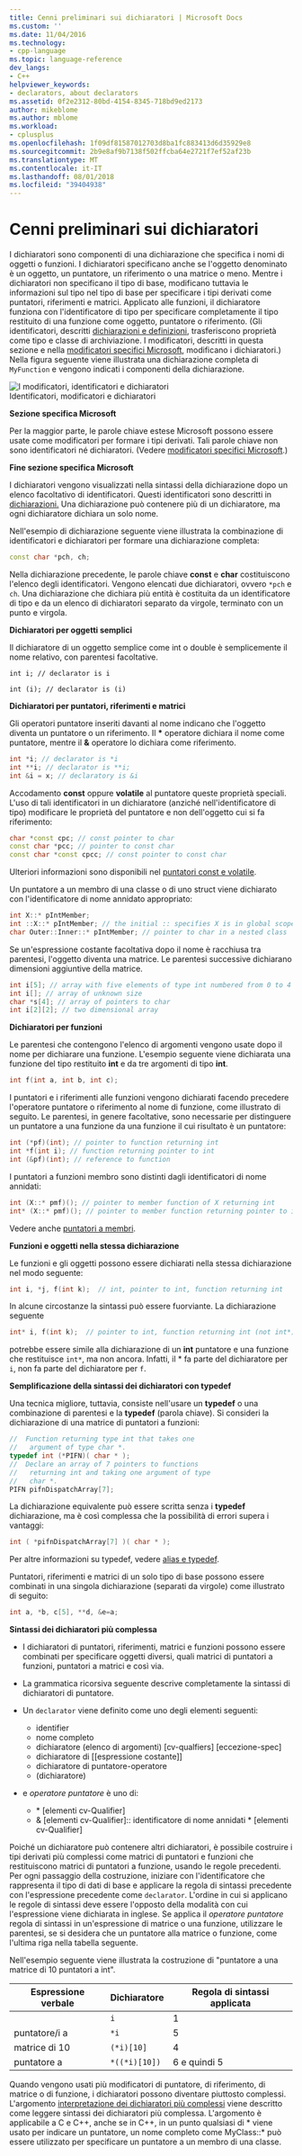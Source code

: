 ```yaml
---
title: Cenni preliminari sui dichiaratori | Microsoft Docs
ms.custom: ''
ms.date: 11/04/2016
ms.technology:
- cpp-language
ms.topic: language-reference
dev_langs:
- C++
helpviewer_keywords:
- declarators, about declarators
ms.assetid: 0f2e2312-80bd-4154-8345-718bd9ed2173
author: mikeblome
ms.author: mblome
ms.workload:
- cplusplus
ms.openlocfilehash: 1f09df81587012703d8ba1fc883413d6d35929e8
ms.sourcegitcommit: 2b9e8af9b7138f502ffcba64e2721f7ef52af23b
ms.translationtype: MT
ms.contentlocale: it-IT
ms.lasthandoff: 08/01/2018
ms.locfileid: "39404938"
---
```

# <a name="overview-of-declarators"></a>Cenni preliminari sui dichiaratori
I dichiaratori sono componenti di una dichiarazione che specifica i nomi di oggetti o funzioni. I dichiaratori specificano anche se l'oggetto denominato è un oggetto, un puntatore, un riferimento o una matrice o meno.  Mentre i dichiaratori non specificano il tipo di base, modificano tuttavia le informazioni sul tipo nel tipo di base per specificare i tipi derivati come puntatori, riferimenti e matrici.  Applicato alle funzioni, il dichiaratore funziona con l'identificatore di tipo per specificare completamente il tipo restituito di una funzione come oggetto, puntatore o riferimento. (Gli identificatori, descritti [dichiarazioni e definizioni](declarations-and-definitions-cpp.md), trasferiscono proprietà come tipo e classe di archiviazione. I modificatori, descritti in questa sezione e nella [modificatori specifici Microsoft](../cpp/microsoft-specific-modifiers.md), modificano i dichiaratori.) Nella figura seguente viene illustrata una dichiarazione completa di `MyFunction` e vengono indicati i componenti della dichiarazione.  
  
 ![I modificatori, identificatori e dichiaratori](../cpp/media/vc38qy1.gif "vc38QY1")  
Identificatori, modificatori e dichiaratori  
  
 **Sezione specifica Microsoft**  
  
 Per la maggior parte, le parole chiave estese Microsoft possono essere usate come modificatori per formare i tipi derivati. Tali parole chiave non sono identificatori né dichiaratori. (Vedere [modificatori specifici Microsoft](../cpp/microsoft-specific-modifiers.md).)  
  
 **Fine sezione specifica Microsoft**  
  
 I dichiaratori vengono visualizzati nella sintassi della dichiarazione dopo un elenco facoltativo di identificatori. Questi identificatori sono descritti in [dichiarazioni.](declarations-and-definitions-cpp.md) Una dichiarazione può contenere più di un dichiaratore, ma ogni dichiaratore dichiara un solo nome.  
  
 Nell'esempio di dichiarazione seguente viene illustrata la combinazione di identificatori e dichiaratori per formare una dichiarazione completa:  
  
```cpp 
const char *pch, ch;  
```  
  
 Nella dichiarazione precedente, le parole chiave **const** e **char** costituiscono l'elenco degli identificatori. Vengono elencati due dichiaratori, ovvero `*pch` e `ch`.  Una dichiarazione che dichiara più entità è costituita da un identificatore di tipo e da un elenco di dichiaratori separato da virgole, terminato con un punto e virgola.  
  
 **Dichiaratori per oggetti semplici**  
  
 Il dichiaratore di un oggetto semplice come int o double è semplicemente il nome relativo, con parentesi facoltative.  
  
 `int i; // declarator is i`  
  
 `int (i); // declarator is (i)`  
  
 **Dichiaratori per puntatori, riferimenti e matrici**  
  
 Gli operatori puntatore inseriti davanti al nome indicano che l'oggetto diventa un puntatore o un riferimento.  Il **\*** operatore dichiara il nome come puntatore, mentre il **&** operatore lo dichiara come riferimento.  
  
```cpp 
int *i; // declarator is *i  
int **i; // declarator is **i;  
int &i = x; // declaratory is &i  
```  
  
 Accodamento **const** oppure **volatile** al puntatore queste proprietà speciali.  L'uso di tali identificatori in un dichiaratore (anziché nell'identificatore di tipo) modificare le proprietà del puntatore e non dell'oggetto cui si fa riferimento:  
  
```cpp 
char *const cpc; // const pointer to char   
const char *pcc; // pointer to const char   
const char *const cpcc; // const pointer to const char  
```  
  
 Ulteriori informazioni sono disponibili nel [puntatori const e volatile](../cpp/const-and-volatile-pointers.md).  
  
 Un puntatore a un membro di una classe o di uno struct viene dichiarato con l'identificatore di nome annidato appropriato:  
  
```cpp 
int X::* pIntMember;   
int ::X::* pIntMember; // the initial :: specifies X is in global scope  
char Outer::Inner::* pIntMember; // pointer to char in a nested class  
```  
  
 Se un'espressione costante facoltativa dopo il nome è racchiusa tra parentesi, l'oggetto diventa una matrice.  Le parentesi successive dichiarano dimensioni aggiuntive della matrice.  
  
```cpp 
int i[5]; // array with five elements of type int numbered from 0 to 4  
int i[]; // array of unknown size  
char *s[4]; // array of pointers to char  
int i[2][2]; // two dimensional array  
```  
  
 **Dichiaratori per funzioni**  
  
 Le parentesi che contengono l'elenco di argomenti vengono usate dopo il nome per dichiarare una funzione.  L'esempio seguente viene dichiarata una funzione del tipo restituito **int** e da tre argomenti di tipo **int**.  
  
```cpp 
int f(int a, int b, int c);  
```  
  
 I puntatori e i riferimenti alle funzioni vengono dichiarati facendo precedere l'operatore puntatore o riferimento al nome di funzione, come illustrato di seguito.  Le parentesi, in genere facoltative, sono necessarie per distinguere un puntatore a una funzione da una funzione il cui risultato è un puntatore:  
  
```cpp 
int (*pf)(int); // pointer to function returning int  
int *f(int i); // function returning pointer to int  
int (&pf)(int); // reference to function   
```  
  
 I puntatori a funzioni membro sono distinti dagli identificatori di nome annidati:  
  
```cpp 
int (X::* pmf)(); // pointer to member function of X returning int  
int* (X::* pmf)(); // pointer to member function returning pointer to int  
```  
  
 Vedere anche [puntatori a membri](../cpp/pointers-to-members.md).  
  
 **Funzioni e oggetti nella stessa dichiarazione**  
  
 Le funzioni e gli oggetti possono essere dichiarati nella stessa dichiarazione nel modo seguente:  
  
```cpp 
int i, *j, f(int k);  // int, pointer to int, function returning int  
```  
  
 In alcune circostanze la sintassi può essere fuorviante.  La dichiarazione seguente  
  
```cpp 
int* i, f(int k);  // pointer to int, function returning int (not int*)  
```  
  
 potrebbe essere simile alla dichiarazione di un **int** puntatore e una funzione che restituisce `int*`, ma non ancora.  Infatti, il \* fa parte del dichiaratore per `i`, non fa parte del dichiaratore per `f`.  
  
 **Semplificazione della sintassi dei dichiaratori con typedef**  
  
 Una tecnica migliore, tuttavia, consiste nell'usare un **typedef** o una combinazione di parentesi e la **typedef** (parola chiave). Si consideri la dichiarazione di una matrice di puntatori a funzioni:  
  
```cpp 
//  Function returning type int that takes one   
//   argument of type char *.  
typedef int (*PIFN)( char * );  
//  Declare an array of 7 pointers to functions   
//   returning int and taking one argument of type   
//   char *.  
PIFN pifnDispatchArray[7];  
```  
  
 La dichiarazione equivalente può essere scritta senza i **typedef** dichiarazione, ma è così complessa che la possibilità di errori supera i vantaggi:  
  
```cpp 
int ( *pifnDispatchArray[7] )( char * );  
```  
  
 Per altre informazioni su typedef, vedere [alias e typedef](aliases-and-typedefs-cpp.md).  
  
 Puntatori, riferimenti e matrici di un solo tipo di base possono essere combinati in una singola dichiarazione (separati da virgole) come illustrato di seguito:  
  
```cpp 
int a, *b, c[5], **d, &e=a;  
```  
  
 **Sintassi dei dichiaratori più complessa**  
  
- I dichiaratori di puntatori, riferimenti, matrici e funzioni possono essere combinati per specificare oggetti diversi, quali matrici di puntatori a funzioni, puntatori a matrici e così via.  
  
- La grammatica ricorsiva seguente descrive completamente la sintassi di dichiaratori di puntatore.  
  
- Un `declarator` viene definito come uno degli elementi seguenti:  

  - identifier   
  - nome completo   
  - dichiaratore (elenco di argomenti) [cv-qualfiers] [eccezione-spec]  
  - dichiaratore di [[espressione costante]]
  - dichiaratore di puntatore-operatore   
  - (dichiaratore)  

- e *operatore puntatore* è uno di:  
  
  - \* [elementi cv-Qualifier]  
  - & [elementi cv-Qualifier]:: identificatore di nome annidati \* [elementi cv-Qualifier]  

 Poiché un dichiaratore può contenere altri dichiaratori, è possibile costruire i tipi derivati più complessi come matrici di puntatori e funzioni che restituiscono matrici di puntatori a funzione, usando le regole precedenti.  Per ogni passaggio della costruzione, iniziare con l'identificatore che rappresenta il tipo di dati di base e applicare la regola di sintassi precedente con l'espressione precedente come `declarator`.  L'ordine in cui si applicano le regole di sintassi deve essere l'opposto della modalità con cui l'espressione viene dichiarata in inglese.  Se applica il *operatore puntatore* regola di sintassi in un'espressione di matrice o una funzione, utilizzare le parentesi, se si desidera che un puntatore alla matrice o funzione, come l'ultima riga nella tabella seguente.  
  
 Nell'esempio seguente viene illustrata la costruzione di "puntatore a una matrice di 10 puntatori a int".  
  
|Espressione verbale|Dichiaratore|Regola di sintassi applicata|  
|-----------------------|----------------|-------------------------|  
||`i`|1|  
|puntatore/i a|`*i`|5|  
|matrice di 10|`(*i)[10]`|4|  
|puntatore a|`*((*i)[10])`|6 e quindi 5|  
  
 Quando vengono usati più modificatori di puntatore, di riferimento, di matrice o di funzione, i dichiaratori possono diventare piuttosto complessi.  L'argomento [interpretazione dei dichiaratori più complessi](../c-language/interpreting-more-complex-declarators.md) viene descritto come leggere sintassi dei dichiaratori più complessa.  L'argomento è applicabile a C e C++, anche se in C++, in un punto qualsiasi di \* viene usato per indicare un puntatore, un nome completo come MyClass::\* può essere utilizzato per specificare un puntatore a un membro di una classe.